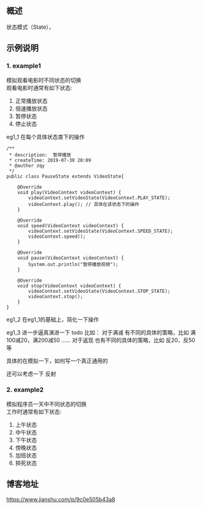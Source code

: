
## 概述 

状态模式（State），


## 示例说明

### 1. example1
模拟观看电影时不同状态的切换 <br/>
观看电影时通常有如下状态: <br/>
1. 正常播放状态 <br/>
2. 倍速播放状态 <br/>
3. 暂停状态 <br/>
4. 停止状态 <br/>

eg1_1 在每个具体状态类下的操作 <br/>
```
/**
 * description:  暂停播放
 * createTime: 2019-07-30 20:09
 * @author zqy
 */
public class PauseState extends VideoState{

    @Override
    void play(VideoContext videoContext) {
        videoContext.setVideoState(VideoContext.PLAY_STATE);
        videoContext.play(); // 具体在该状态下的操作
    }

    @Override
    void speed(VideoContext videoContext) {
        videoContext.setVideoState(VideoContext.SPEED_STATE);
        videoContext.speed();
    }

    @Override
    void pause(VideoContext videoContext) {
        System.out.println("暂停播放视频");
    }

    @Override
    void stop(VideoContext videoContext) {
        videoContext.setVideoState(VideoContext.STOP_STATE);
        videoContext.stop();
    }
}
```
    
eg1_2 在eg1_1的基础上，简化一下操作 <br/>


eg1_3 进一步逼真演进一下 todo
比如：
对于满减 有不同的具体的策略，比如 满100减20，满200减50 ……
对于返现 也有不同的具体的策略，比如 反20，反50等

具体的在模拟一下，如何写一个真正通用的

还可以考虑一下 反射


### 2. example2 
模拟程序员一天中不同状态的切换 <br/>
工作时通常有如下状态: <br/>
1. 上午状态 <br/>
2. 中午状态 <br/>
3. 下午状态 <br/>
4. 傍晚状态 <br/>
5. 加班状态 <br/>
6. 猝死状态 <br/>


## 博客地址 
https://www.jianshu.com/p/9c0e505b43a8



